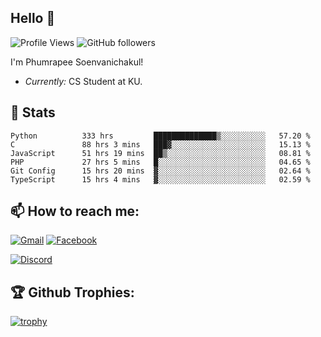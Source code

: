 
<h2>Hello 👋</h2> 

![Profile Views](https://komarev.com/ghpvc/?username=Homiez09&label=Profile%20views&color=0e75b6&style=flat)
![GitHub followers](https://img.shields.io/github/followers/HomieZ09.svg?style=social&label=Follow)


I'm Phumrapee Soenvanichakul!

- <i>Currently:</i> CS Student at KU.

<h2>👀 Stats</h2>

<!--START_SECTION:waka-->

```text
Python          333 hrs         ██████████████▒░░░░░░░░░░   57.20 %
C               88 hrs 3 mins   ███▓░░░░░░░░░░░░░░░░░░░░░   15.13 %
JavaScript      51 hrs 19 mins  ██▒░░░░░░░░░░░░░░░░░░░░░░   08.81 %
PHP             27 hrs 5 mins   █░░░░░░░░░░░░░░░░░░░░░░░░   04.65 %
Git Config      15 hrs 20 mins  ▓░░░░░░░░░░░░░░░░░░░░░░░░   02.64 %
TypeScript      15 hrs 4 mins   ▓░░░░░░░░░░░░░░░░░░░░░░░░   02.59 %
```

<!--END_SECTION:waka-->

<h2>📫 How to reach me:</h2>

<a href="mailto:phumrapeesoen1@gmail.com">![Gmail](https://img.shields.io/badge/Gmail-D14836?style=for-the-badge&logo=gmail&logoColor=white)</a> 
<a href="https://web.facebook.com/phumrapee.soenvanichakul.3/">![Facebook](https://img.shields.io/badge/Facebook-4267B2?style=for-the-badge&logo=facebook&logoColor=white)</a>

<a href="https://discord.gg/EWnAEUtFVm">![Discord](https://discord.c99.nl/widget/theme-1/297740667784921089.png)</a> 

<h2>🏆 Github Trophies:</h2>

[![trophy](https://github-profile-trophy.vercel.app/?username=Homiez09&theme=discord&row=1)](https://github.com/ryo-ma/github-profile-trophy)
